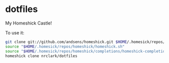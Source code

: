 dotfiles
========

My Homeshick Castle!

To use it:
```bash
git clone git://github.com/andsens/homeshick.git $HOME/.homesick/repos/homeshick
source "$HOME/.homesick/repos/homeshick/homeshick.sh"
source "$HOME/.homesick/repos/homeshick/completions/homeshick-completion.bash"
homeshick clone nrclark/dotfiles
```
